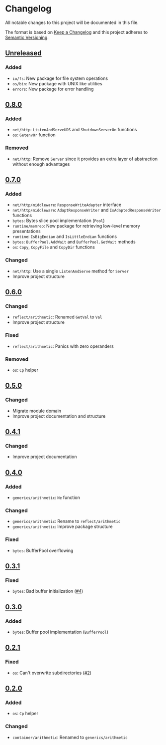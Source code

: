 # Changelog

All notable changes to this project will be documented in this file.

The format is based on [Keep a Changelog](http://keepachangelog.com/en/1.0.0/)
and this project adheres to [Semantic Versioning](http://semver.org/spec/v2.0.0.html).

[Unreleased]: https://github.com/ntrrg/ntgo/compare/v0.8.0...master
## [Unreleased][]

### Added

* `io/fs`: New package for file system operations
* `os/bin`: New package with UNIX like utilities
* `errors`: New package for error handling

[0.8.0]: https://github.com/ntrrg/ntgo/compare/v0.7.0...v0.8.0
## [0.8.0][]

### Added

* `net/http`: `ListenAndServeUDS` and `ShutdownServerOn` functions
* `os`: `GetenvOr` function

### Removed

* `net/http`: Remove `Server` since it provides an extra layer of abstraction
  without enough advantages

[0.7.0]: https://github.com/ntrrg/ntgo/compare/v0.6.0...v0.7.0
## [0.7.0][]

### Added

* `net/http/middleware`: `ResponseWriteAdapter` interface
* `net/http/middleware`: `AdaptResponseWriter` and `IsAdaptedResponseWriter`
  functions
* `bytes`: Bytes slice pool implementation (`Pool`)
* `runtime/memrep`: New package for retrieving low-level memory presentations
* `runtime`: `IsBigEndian` and `IsLittleEndian` functions
* `bytes`: `BufferPool.AddWait` and `BufferPool.GetWait` methods
* `os`: `Copy`, `CopyFile` and `CopyDir` functions

### Changed

* `net/http`: Use a single `ListenAndServe` method for `Server`
* Improve project structure

[0.6.0]: https://github.com/ntrrg/ntgo/compare/v0.5.0...v0.6.0
## [0.6.0][]

### Changed

* `reflect/arithmetic`: Renamed `GetVal` to `Val`
* Improve project structure

### Fixed

* `reflect/arithmetic`: Panics with zero operanders

### Removed

* `os`: `Cp` helper

[0.5.0]: https://github.com/ntrrg/ntgo/compare/v0.4.1...v0.5.0
## [0.5.0][]

### Changed

* Migrate module domain
* Improve project documentation and structure

[0.4.1]: https://github.com/ntrrg/ntgo/compare/v0.4.0...v0.4.1
## [0.4.1][]

### Changed

* Improve project documentation

[0.4.0]: https://github.com/ntrrg/ntgo/compare/v0.3.1...v0.4.0
## [0.4.0][]

### Added

* `generics/arithmetic`: `Ne` function

### Changed

* `generics/arithmetic`: Rename to `reflect/arithmetic`
* `generics/arithmetic`: Improve package structure

### Fixed

* `bytes`: BufferPool overflowing

[0.3.1]: https://github.com/ntrrg/ntgo/compare/v0.3.0...v0.3.1
## [0.3.1][]

### Fixed

* `bytes`: Bad buffer initialization ([#4](https://github.com/ntrrg/ntgo/issues/4))

[0.3.0]: https://github.com/ntrrg/ntgo/compare/v0.2.1...v0.3.0
## [0.3.0][]

### Added

* `bytes`: Buffer pool implementation (`BufferPool`)

[0.2.1]: https://github.com/ntrrg/ntgo/compare/v0.2.0...v0.2.1
## [0.2.1][]

### Fixed

* `os`: Can't overwrite subdirectories ([#2](https://github.com/ntrrg/ntgo/issues/2))

[0.2.0]: https://github.com/ntrrg/ntgo/compare/v0.1.0...v0.2.0
## [0.2.0][]

### Added

* `os`: `Cp` helper

### Changed

* `container/arithmetic`: Renamed to `generics/arithmetic`


